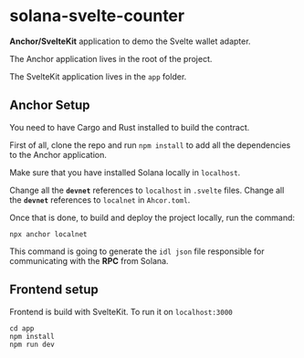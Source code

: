 # solana-svelte-counter

**Anchor/SvelteKit** application to demo the Svelte wallet adapter. 

The Anchor application lives in the root of the project. 

The SvelteKit application lives in the `app` folder.

## Anchor Setup

You need to have Cargo and Rust installed to build the contract. 

First of all, clone the repo and run `npm install` to add all the dependencies to the Anchor application. 

Make sure that you have installed Solana locally in `localhost`.

Change all the **`devnet`** references to `localhost` in `.svelte` files. 
Change all the **`devnet`** references to `localnet` in `Ahcor.toml`. 

Once that is done, to build and deploy the project locally, run the command:

```
npx anchor localnet
```

This command is going to generate the `idl json` file responsible for communicating with the **RPC** from Solana.

## Frontend setup

Frontend is build with SvelteKit. To run it on `localhost:3000`

```
cd app
npm install
npm run dev
```
